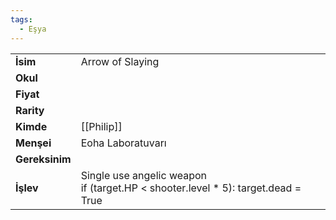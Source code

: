 ```yaml
---
tags:
  - Eşya
---  
```

  
|  |  |  
|---|---|  
| **İsim** | Arrow of Slaying|  
| **Okul** | |  
| **Fiyat** | |  
| **Rarity** | |  
| **Kimde** | [[Philip]]|  
| **Menşei** | Eoha Laboratuvarı|  
| **Gereksinim** | |  
| **İşlev** | Single use angelic weapon<br>if (target.HP < shooter.level * 5): target.dead = True|  
